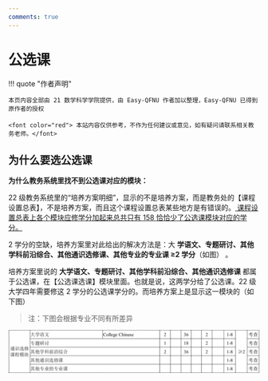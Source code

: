 ```yaml
---
comments: true
---
```


# 公选课

!!! quote "作者声明"

    本页内容全部由 21 数学科学学院提供，由 Easy-QFNU 作者加以整理，Easy-QFNU 已得到原作者的授权
    
    <font color="red"> 本站内容仅供参考，不作为任何建议或意见，如有疑问请联系相关教务老师。</font>

## 为什么要选公选课

**为什么教务系统里找不到公选课对应的模块：**

22 级教务系统里的“培养方案明细”，显示的不是培养方案，而是教务处的【课程设置总表】，不是培养方案，而且这个课程设置总表某些地方是有错误的。<u> 课程设置总表上各个模块应修学分加起来总共只有 158 恰恰少了公选课模块对应的学分。</u>

2 学分的空缺，培养方案里对此给出的解决方法是：大 **学语文、专题研讨、其他学科前沿综合、其他通识选修课、其他专业的专业课 ≥2 学分**（如图） 。

培养方案里说的 **大学语文、专题研讨、其他学科前沿综合、其他通识选修课** 都属于公选课，在【公选课选课】模块里面。也就是说，这两学分给了公选课。22 级大学四年需要修这 2 学分的公选课学分的。而培养方案上是显示这一模块的（如下图）

> 注：下图会根据专业不同有所差异

![image-20240718232547437](image-20240718232547437.png)
